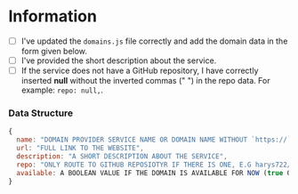 # Information

<!-- Change each checkbox to [x] (all lowercase, with no spaces between the brackets) to mark it as completed. -->
- [ ] I've updated the `domains.js` file correctly and add the domain data in the form given below.
- [ ] I've provided the short description about the service.
- [ ] If the service does not have a GitHub repository, I have correctly inserted **null** without the inverted commas (" ") in the repo data. For example: `repo: null,`.

### Data Structure
<!-- This is the correct domain data structure. -->
```js
{
  name: "DOMAIN PROVIDER SERVICE NAME OR DOMAIN NAME WITHOUT `https://`",
  url: "FULL LINK TO THE WEBSITE",
  description: "A SHORT DESCRIPTION ABOUT THE SERVICE",
  repo: "ONLY ROUTE TO GITHUB REPOSIOTYR IF THERE IS ONE, E.G harys722/free-domains ELSE null",
  available: A BOOLEAN VALUE IF THE DOMAIN IS AVAILABLE FOR NOW (true OR false)
}
```
